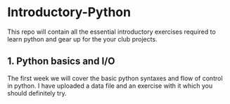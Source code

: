 # Introductory-Python

This repo will contain all the essential introductory exercises required to learn python and gear up for the your club projects.

## 1. Python basics and I/O

The first week we will cover the basic python syntaxes and flow of control in python. I have uploaded a data file and an exercise with it which you should definitely try.
